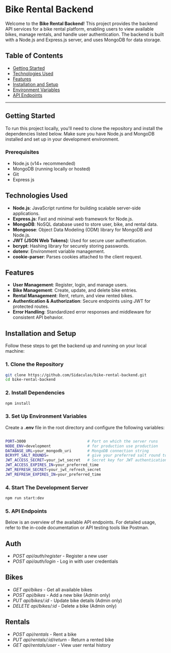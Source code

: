# Bike Rental Backend

Welcome to the **Bike Rental Backend**! This project provides the backend API services for a bike rental platform, enabling users to view available bikes, manage rentals, and handle user authentication. The backend is built with a Node.js and Express.js server, and uses MongoDB for data storage.

## Table of Contents

- [Getting Started](#getting-started)
- [Technologies Used](#technologies-used)
- [Features](#features)
- [Installation and Setup](#installation-and-setup)
- [Environment Variables](#environment-variables)
- [API Endpoints](#api-endpoints)

---

## Getting Started

To run this project locally, you'll need to clone the repository and install the dependencies listed below. Make sure you have Node.js and MongoDB installed and set up in your development environment.

### Prerequisites

- Node.js (v14+ recommended)
- MongoDB (running locally or hosted)
- Git
- Express js

## Technologies Used

- **Node.js**: JavaScript runtime for building scalable server-side applications.
- **Express.js**: Fast and minimal web framework for Node.js.
- **MongoDB**: NoSQL database used to store user, bike, and rental data.
- **Mongoose**: Object Data Modeling (ODM) library for MongoDB and Node.js.
- **JWT (JSON Web Tokens)**: Used for secure user authentication.
- **bcrypt**: Hashing library for securely storing passwords.
- **dotenv**: Environment variable management.
- **cookie-parser**: Parses cookies attached to the client request.

## Features

- **User Management**: Register, login, and manage users.
- **Bike Management**: Create, update, and delete bike entries.
- **Rental Management**: Rent, return, and view rented bikes.
- **Authentication & Authorization**: Secure endpoints using JWT for protected routes.
- **Error Handling**: Standardized error responses and middleware for consistent API behavior.

## Installation and Setup

Follow these steps to get the backend up and running on your local machine:

### 1. Clone the Repository

```bash
git clone https://github.com/Sidaculas/bike-rental-backend.git
cd bike-rental-backend

```

### 2. Install Dependencies

```bash
npm install

```

### 3. Set Up Environment Variables

Create a **.env** file in the root directory and configure the following variables:

```bash

PORT=3000                           # Port on which the server runs
NODE_ENV=development                # for production use production
DATABASE_URL=your_mongodb_uri       # MongoDB connection string
BCRYPT_SALT_ROUNDS=                 # give your preferred salt round to encrypt password
JWT_ACCESS_SECRET=your_jwt_secret   # Secret key for JWT authentication
JWT_ACCESS_EXPIRES_IN=your_preferred_time
JWT_REFRESH_SECRET=your_jwt_refresh_secret
JWT_REFRESH_EXPIRES_IN=your_preferred_time
```

### 4. Start The Development Server

```bash
npm run start:dev

```

### 5. API Endpoints

Below is an overview of the available API endpoints. For detailed usage, refer to the in-code documentation or API testing tools like Postman.

## Auth

- _POST api/auth/register_ - Register a new user
- _POST api/auth/login_ - Log in with user credentials

## Bikes

- _GET api/bikes_ - Get all available bikes
- _POST api/bikes_ - Add a new bike (Admin only)
- _PUT api/bikes/:id_ - Update bike details (Admin only)
- _DELETE api/bikes/:id_ - Delete a bike (Admin only)

## Rentals

- _POST api/rentals_ - Rent a bike
- _PUT api/rentals/:id/return_ - Return a rented bike
- _GET api/rentals/user_ - View user rental history
